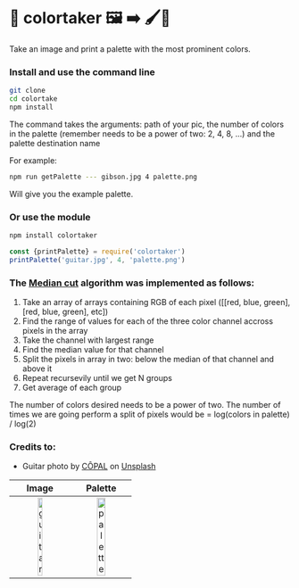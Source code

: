 # 🎨 colortaker 🖼️ ➡️ 🖌️🎨

Take an image and print a palette with the most prominent colors.

<table>
<thead>
<tr>
<th align="center">Image</th>
<th align="center">Palette</th>
</tr>
</thead>
<tbody>
<tr>
<td style="width: 40%;" align="center"><a target="_blank" rel="noopener noreferrer" href="/pabrodez/colortaker/blob/master/guitar.jpg"><img src="/pabrodez/colortaker/raw/master/guitar.jpg" alt="guitar" style="max-width:100%;" width="30%"></a></td>
<td style="width: 40%;" align="center"><a target="_blank" rel="noopener noreferrer" href="/pabrodez/colortaker/blob/master/palette.png"><img src="/pabrodez/colortaker/raw/master/palette.png" alt="palette" style="max-width:100%;" width="40%"></a></td>

### Install and use the command line
```bash 
git clone
cd colortake
npm install
```

The command takes the arguments: path of your pic, the number of colors in the palette (remember needs to be a power of two: 2, 4, 8, ...) and the palette destination name

For example:
```bash
npm run getPalette --- gibson.jpg 4 palette.png
```
Will give you the example palette.

### Or use the module

```bash
npm install colortaker
```

```javascript
const {printPalette} = require('colortaker')
printPalette('guitar.jpg', 4, 'palette.png')
```

### The [Median cut](https://en.wikipedia.org/wiki/Median_cut) algorithm was implemented as follows:
1. Take an array of arrays containing RGB of each pixel ([[red, blue, green], [red, blue, green], etc])
2. Find the range of values for each of the three color channel accross pixels in the array
3. Take the channel with largest range
4. Find the median value for that channel
5. Split the pixels in array in two: below the median of that channel and above it
6. Repeat recursevily until we get N groups
7. Get average of each group

The number of colors desired needs to be a power of two. The number of times we are going perform a split of pixels would be = log(colors in palette) / log(2)

### Credits to:
 - <span>Guitar photo by <a href="https://unsplash.com/@copal?utm_source=unsplash&amp;utm_medium=referral&amp;utm_content=creditCopyText">CÔPAL</a> on <a href="https://unsplash.com/s/photos/guitar-gibson?utm_source=unsplash&amp;utm_medium=referral&amp;utm_content=creditCopyText">Unsplash</a></span>